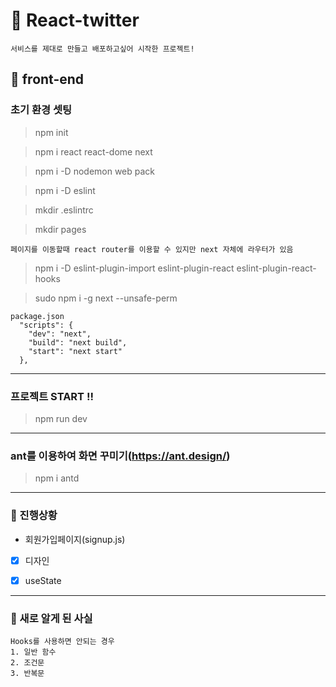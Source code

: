 &#128035; React-twitter
=======
~~~
서비스를 제대로 만들고 배포하고싶어 시작한 프로젝트!
~~~


&#127853; front-end
-------------

### 초기 환경 셋팅
> npm init

> npm i react react-dome next

> npm i -D nodemon web pack

> npm i -D eslint

> mkdir .eslintrc 

> mkdir pages
```
페이지를 이동할때 react router를 이용할 수 있지만 next 자체에 라우터가 있음
```

> npm i -D eslint-plugin-import eslint-plugin-react eslint-plugin-react-hooks

> sudo npm i -g next --unsafe-perm

```
package.json
  "scripts": {
    "dev": "next",
    "build": "next build",
    "start": "next start"
  },
```

***

### 프로젝트 START !!

> npm run dev

*** 


### ant를 이용하여 화면 꾸미기(https://ant.design/)

> npm i antd

***

### &#127793; 진행상황


* 회원가입페이지(signup.js)
- [x] 디자인
- [x] useState



***

### &#127827; 새로 알게 된 사실
~~~
Hooks를 사용하면 안되는 경우 
1. 일반 함수
2. 조건문
3. 반복문
~~~
